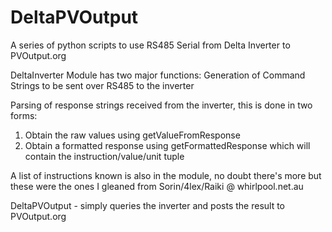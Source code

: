 DeltaPVOutput
=============

A series of python scripts to use RS485 Serial from Delta Inverter to PVOutput.org

DeltaInverter Module has two major functions:
Generation of Command Strings to be sent over RS485 to the inverter

Parsing of response strings received from the inverter, this is done in two forms:
1) Obtain the raw values using getValueFromResponse 
2) Obtain a formatted response using getFormattedResponse which will contain the instruction/value/unit tuple

A list of instructions known is also in the module, no doubt there's more but these were the ones I gleaned from Sorin/4lex/Raiki @ whirlpool.net.au

DeltaPVOutput - simply queries the inverter and posts the result to PVOutput.org